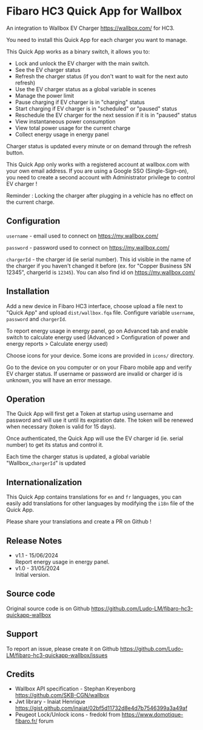 # Fibaro HC3 Quick App for Wallbox

An integration to Wallbox EV Charger https://wallbox.com/ for HC3.

You need to install this Quick App for each charger you want to manage.

This Quick App works as a binary switch, it allows you to:
- Lock and unlock the EV charger with the main switch.
- See the EV charger status
- Refresh the charger status (if you don't want to wait for the next auto refresh)
- Use the EV charger status as a global variable in scenes
- Manage the power limit
- Pause charging if EV charger is in "charging" status
- Start charging if EV charger is in "scheduled" or "paused" status
- Reschedule the EV charger for the next session if it is in "paused" status
- View instantaneous power consumption
- View total power usage for the current charge
- Collect energy usage in energy panel

Charger status is updated every minute or on demand through the refresh button.

This Quick App only works with a registered account at wallbox.com with your own email address.
If you are using a Google SSO (Single-Sign-on), you need to create a second account with Administrator privilege to control EV charger !

Reminder : Locking the charger after plugging in a vehicle has no effect on the current charge.

## Configuration

`username` - email used to connect on https://my.wallbox.com/

`password` - password used to connect on https://my.wallbox.com/

`chargerId` - the charger id (ie serial number). This id visible in the name of the charger if you haven't changed it before (ex. for "Copper Business SN 12345", chargerId is `12345`). You can also find id on https://my.wallbox.com/

## Installation

Add a new device in Fibaro HC3 interface, choose upload a file next to "Quick App" and upload `dist/wallbox.fqa` file.
Configure variable `username`, `password` and `chargerId`.

To report energy usage in energy panel, go on Advanced tab and enable switch to calculate energy used
(Advanced > Configuration of power and energy reports > Calculate energy used)

Choose icons for your device. Some icons are provided in `icons/` directory.

Go to the device on you computer or on your Fibaro mobile app and verify EV charger status.
If username or password are invalid or charger id is unknown, you will have an error message.

## Operation

The Quick App will first get a Token at startup using username and password and will use it until its expiration date.
The token will be renewed when necessary (token is valid for 15 days).

Once authenticated, the Quick App will use the EV charger id (ie. serial number) to get its status and control it.

Each time the charger status is updated, a global variable "Wallbox_`chargerId`" is updated

## Internationalization

This Quick App contains translations for `en` and `fr` languages, you can easily add translations for other languages by modifying the `i18n` file of the Quick App.

Please share your translations and create a PR on Github !

## Release Notes
- v1.1 - 15/06/2024\
Report energy usage in energy panel.
- v1.0 - 31/05/2024\
Initial version.

## Source code

Original source code is on Github https://github.com/Ludo-LM/fibaro-hc3-quickapp-wallbox

## Support
To report an issue, please create it on Github https://github.com/Ludo-LM/fibaro-hc3-quickapp-wallbox/issues

## Credits
- Wallbox API specification - Stephan Kreyenborg https://github.com/SKB-CGN/wallbox
- Jwt library - Inaiat Henrique https://gist.github.com/inaiat/02bf5d11732d8e4d7b7546399a3a49af
- Peugeot Lock/Unlock icons - fredokl from https://www.domotique-fibaro.fr/ forum
